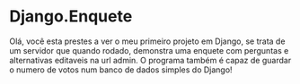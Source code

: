 # Django.Enquete

Olá, você esta prestes a ver o meu primeiro projeto em Django, se trata de um servidor que quando rodado, demonstra uma enquete com perguntas e alternativas editaveis na url admin.
O programa também é capaz de guardar o numero de votos num banco de dados simples do Django!
